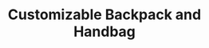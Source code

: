 ---
layout: project
title: "Customizable Backpack and Handbag"
client: "Optari"
year: "2006"
sector: "Fashion accessories"
description: "Customizable backpack and handbag: playful and eye-catching back-to-school accessories."
brief: "“After achieving significant market success with our design of the Sol Tote, Optari requested us to create several more products for their brand.”"
solution: "“An EVA front panel transforms a classic backpack into a canvas for customizable play. The small, purse-size crossover is a form factor that allows for playful fashion every day.”"
services:
 - "ideation"
 - "user-centered design"
 - "brand growth"
 - "3D CAD modeling"
 - "color"
 - "material"
 - "finish selection (CMF)"
 - "design documentation (tech pack)"
link: "https://www.instagram.com/optari/"
main_image: "/assets/images/projects/optari__backpack_handbag/h_w_Optari backpack_.jpg"
images:
 - "/assets/images/projects/optari__backpack_handbag/p_w_Optari backpack_01.jpg"
 - "/assets/images/projects/optari__backpack_handbag/p_w_Optari backpack_02.jpg"
 - "/assets/images/projects/optari__backpack_handbag/p_w_Optari backpack_03.jpg"

---